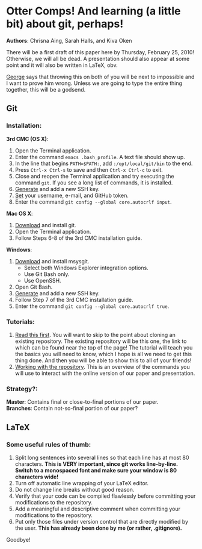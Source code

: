 # Otter Comps!  And learning (a little bit) about git, perhaps!
**Authors**: Chrisna Aing, Sarah Halls, and Kiva Oken  

There will be a first draft of this paper here by Thursday, February 25, 2010!
Otherwise, we will all be dead.  A presentation should also appear at some point
and it will also be written in LaTeX, obv.  

[George](http://drp.ly/pzye4+) says that throwing this on both of you will be
next to impossible and I want to prove him wrong.  Unless we are going to type
the entire thing together, this will be a godsend.

## Git

### Installation:

**3rd CMC (OS X)**:

1. Open the Terminal application.
2. Enter the command `emacs .bash_profile`.  A text file should show up.
3. In the line that begins `PATH=$PATH:`, add `:/opt/local/git/bin` to the end.
4. Press `Ctrl-x Ctrl-s` to save and then `Ctrl-x Ctrl-c` to exit.
5. Close and reopen the Terminal application and try executing the command 
   `git`.  If you see a long list of commands, it is installed.
6. [Generate](http://tinyurl.com/yayaygu) and add a new SSH key.
7. [Set](http://help.github.com/git-email-settings/) your username, e-mail, and
   GitHub token.
8. Enter the command `git config --global core.autocrlf input`.

**Mac OS X**:

1. [Download](http://tinyurl.com/ydyjqva) and install git.
2. Open the Terminal application.
3. Follow Steps 6-8 of the 3rd CMC installation guide.

**Windows**:

1. [Download](http://tinyurl.com/yayaygu) and install msysgit.
   * Select both Windows Explorer integration options.
   * Use Git Bash only.
   * Use OpenSSH.
2. Open Git Bash.
3. [Generate](http://help.github.com/msysgit-key-setup/) and add a new SSH key.
4. Follow Step 7 of the 3rd CMC installation guide.
5. Enter the command `git config --global core.autocrlf true`.

### Tutorials:

1. [Read this first].  You will want to skip to the point about cloning an
   existing repository.  The existing repository will be this one, the link to
   which can be found near the top of the page!  The tutorial will teach you the
   basics you will need to know, which I hope is all we need to get this thing
   done.  And then you will be able to show this to all of your friends!
2. [Working with the repository].  This is an overview of the commands you will
   use to interact with the online version of our paper and presentation.

### Strategy?:

**Master**: Contains final or close-to-final portions of our paper.  
**Branches**: Contain not-so-final portion of our paper?

## LaTeX

### Some useful rules of thumb:

1. Split long sentences into several lines so that each line has at most 80
   characters.  **This is VERY important, since git works line-by-line.  Switch
   to a monospaced font and make sure your window is 80 characters wide!**
2. Turn off automatic line wrapping of your LaTeX editor.
3. Do not change line breaks without good reason.
4. Verify that your code can be compiled flawlessly before committing your
   modifications to the repository.
5. Add a meaningful and descriptive comment when committing your modifications
   to the repository.
6. Put only those files under version control that are directly modified by the
   user.  **This has already been done by me (or rather, .gitignore).**

Goodbye!

[Read this first]: http://learn.github.com/p/setup.html
[Working with the repository]: http://help.github.com/remotes
